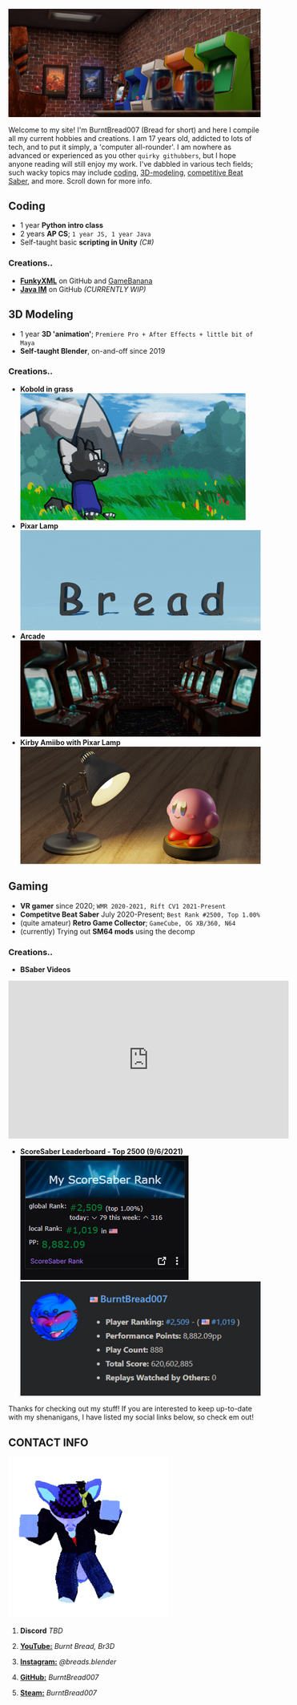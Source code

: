 ![My Arcade room made in Blender](/assets/images/burntbread_arcade1.jpg)

Welcome to my site! I'm BurntBread007 (Bread for short) and here I compile all my current hobbies and creations.
I am 17 years old, addicted to lots of tech, and to put it simply, a 'computer all-rounder'. I am nowhere as advanced or experienced as you other `quirky githubbers`, but I hope anyone reading will still enjoy my work.
I've dabbled in various tech fields; such wacky topics may include [coding](#coding), [3D-modeling](#3d-modeling), [competitive Beat Saber](#gaming), and more. Scroll down for more info.

## **Coding**
- 1 year **Python intro class**
- 2 years **AP CS**; `1 year JS, 1 year Java`
- Self-taught basic **scripting in Unity** _(C#)_

### **Creations..**

- **[FunkyXML](https://github.com/BurntBread007/Funkin-XML-Editor)** on GitHub and [GameBanana](https://gamebanana.com/tools/7032)
- **[Java IM](https://github.com/BurntBread007/Java-IM)** on GitHub _(CURRENTLY WIP)_

## **3D Modeling**
- 1 year **3D 'animation'**; `Premiere Pro + After Effects + little bit of Maya`
- **Self-taught Blender**, on-and-off since 2019

### **Creations..**

- **Kobold in grass**
![Kobold sitting on grassy hill](/assets/images/burntbread_kobold_lowres.gif)
- **Pixar Lamp**
![Recreation of Pixar intro](/assets/images/burntbread_pixar.gif)
- **Arcade**
![Arcade Room](/assets/images/burntbread_arcade3.jpg)
- **Kirby Amiibo with Pixar Lamp**
![Kirby Amiibo Smash Figure + Pixar Lamp](/assets/images/burntbread_pixar_kirby.jpg)

## **Gaming**
- **VR gamer** since 2020; `WMR 2020-2021, Rift CV1 2021-Present`
- **Competitve Beat Saber** July 2020-Present; `Best Rank #2500, Top 1.00%`
- (quite amateur) **Retro Game Collector**; `GameCube, OG XB/360, N64`
- (currently) Trying out **SM64 mods** using the decomp

### **Creations..**

- **BSaber Videos**
<p>
<iframe width="560" height="315" src="https://www.youtube-nocookie.com/embed/LkDhjqpIS3A" title="YouTube video player" frameborder="0" allow="accelerometer; autoplay; clipboard-write; encrypted-media; gyroscope; picture-in-picture" allowfullscreen></iframe>
</p>

- **ScoreSaber Leaderboard - Top 2500 (9/6/2021)**
![ScoreSaber extension from Twitch - #2509](/assets/images/burntbread_bsaber_twitch.jpg)
![ScoreSaber leaderboard - #2509](/assets/images/burntbread_scoresaber.jpg)


Thanks for checking out my stuff! If you are interested to keep up-to-date with my shenanigans, I have listed my social links below, so check em out!

## CONTACT INFO
![amogoose](/assets/images/burntbread_orange2.gif)

1. **Discord** _TBD_

2. **[YouTube:](https://www.youtube.com/channel/UCv-LEwn6Jtl1_agLO2t9CYg)** _Burnt Bread, Br3D_

3. **[Instagram:](https://www.instagram.com/breads.blender/)** _@breads.blender_

4. **[GitHub:](https://github.com/burntbread007)** _BurntBread007_

5. **[Steam:](https://steamcommunity.com/id/burntbread007/)** _BurntBread007_